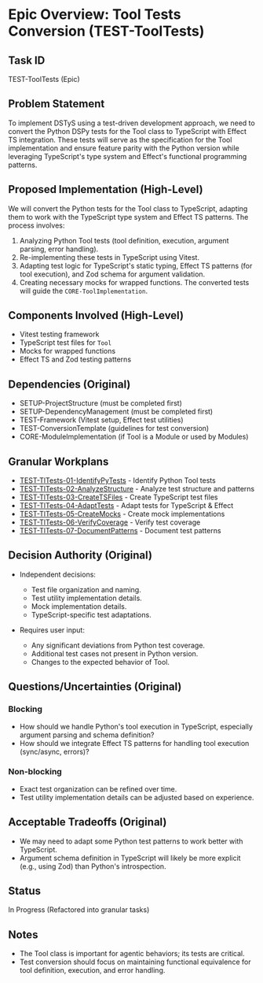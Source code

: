 # Epic Overview: Tool Tests Conversion (TEST-ToolTests)

## Task ID
TEST-ToolTests (Epic)

## Problem Statement
To implement DSTyS using a test-driven development approach, we need to convert the Python DSPy tests for the Tool class to TypeScript with Effect TS integration. These tests will serve as the specification for the Tool implementation and ensure feature parity with the Python version while leveraging TypeScript's type system and Effect's functional programming patterns.

## Proposed Implementation (High-Level)
We will convert the Python tests for the Tool class to TypeScript, adapting them to work with the TypeScript type system and Effect TS patterns. The process involves:
1. Analyzing Python Tool tests (tool definition, execution, argument parsing, error handling).
2. Re-implementing these tests in TypeScript using Vitest.
3. Adapting test logic for TypeScript's static typing, Effect TS patterns (for tool execution), and Zod schema for argument validation.
4. Creating necessary mocks for wrapped functions.
The converted tests will guide the `CORE-ToolImplementation`.

## Components Involved (High-Level)
- Vitest testing framework
- TypeScript test files for `Tool`
- Mocks for wrapped functions
- Effect TS and Zod testing patterns

## Dependencies (Original)
- SETUP-ProjectStructure (must be completed first)
- SETUP-DependencyManagement (must be completed first)
- TEST-Framework (Vitest setup, Effect test utilities)
- TEST-ConversionTemplate (guidelines for test conversion)
- CORE-ModuleImplementation (if Tool is a Module or used by Modules)

## Granular Workplans
- [TEST-TlTests-01-IdentifyPyTests](../../Documentation/Plans/TEST-TlTests-01-IdentifyPyTests.md) - Identify Python Tool tests
- [TEST-TlTests-02-AnalyzeStructure](../../Documentation/Plans/TEST-TlTests-02-AnalyzeStructure.md) - Analyze test structure and patterns
- [TEST-TlTests-03-CreateTSFiles](../../Documentation/Plans/TEST-TlTests-03-CreateTSFiles.md) - Create TypeScript test files
- [TEST-TlTests-04-AdaptTests](../../Documentation/Plans/TEST-TlTests-04-AdaptTests.md) - Adapt tests for TypeScript & Effect
- [TEST-TlTests-05-CreateMocks](../../Documentation/Plans/TEST-TlTests-05-CreateMocks.md) - Create mock implementations
- [TEST-TlTests-06-VerifyCoverage](../../Documentation/Plans/TEST-TlTests-06-VerifyCoverage.md) - Verify test coverage
- [TEST-TlTests-07-DocumentPatterns](../../Documentation/Plans/TEST-TlTests-07-DocumentPatterns.md) - Document test patterns

## Decision Authority (Original)
- Independent decisions:
  - Test file organization and naming.
  - Test utility implementation details.
  - Mock implementation details.
  - TypeScript-specific test adaptations.

- Requires user input:
  - Any significant deviations from Python test coverage.
  - Additional test cases not present in Python version.
  - Changes to the expected behavior of Tool.

## Questions/Uncertainties (Original)

### Blocking
- How should we handle Python's tool execution in TypeScript, especially argument parsing and schema definition?
- How should we integrate Effect TS patterns for handling tool execution (sync/async, errors)?

### Non-blocking
- Exact test organization can be refined over time.
- Test utility implementation details can be adjusted based on experience.

## Acceptable Tradeoffs (Original)
- We may need to adapt some Python test patterns to work better with TypeScript.
- Argument schema definition in TypeScript will likely be more explicit (e.g., using Zod) than Python's introspection.

## Status
In Progress (Refactored into granular tasks)

## Notes
- The Tool class is important for agentic behaviors; its tests are critical.
- Test conversion should focus on maintaining functional equivalence for tool definition, execution, and error handling.